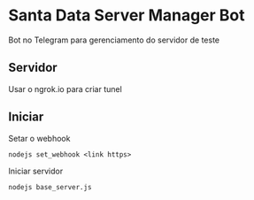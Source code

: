 # Santa Data Server Manager Bot #
Bot no Telegram para gerenciamento do servidor de teste

## Servidor
Usar o ngrok.io para criar tunel

## Iniciar
Setar o webhook
```
nodejs set_webhook <link https>
```

Iniciar servidor

```
nodejs base_server.js
```